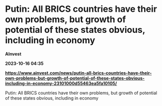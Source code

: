 # Putin: All BRICS countries have their own problems, but growth of potential of these states obvious, including in economy
**AInvest**

**2023-10-16 04:35**

**https://www.ainvest.com/news/putin-all-brics-countries-have-their-own-problems-but-growth-of-potential-of-these-states-obvious-including-in-economy-23101000d55463ea5fa10105/**

Putin: All BRICS countries have their own problems, but growth of potential of these states obvious, including in economy